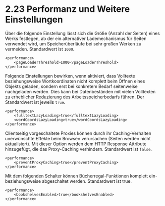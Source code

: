 # 2.23 Performanz und Weitere Einstellungen

Über die folgende Einstellung lässt sich die Größe \(Anzahl der Seiten\) eines Werks festlegen, ab der ein alternativer Lademechanismus für Seiten verwendet wird, um Speicherüberläufe bei sehr großen Werken zu vermeiden. Standardwert ist `1000`.

```markup
<performance>
    <pageLoaderThreshold>1000</pageLoaderThreshold>
</performance>
```

Folgende Einstellungen bewirken, wenn aktiviert, dass Volltexte beziehungsweise Wortkoordinaten nicht komplett beim Öffnen eines Objekts geladen, sondern erst bei konkretem Bedarf seitenweise nachgeladen werden. Dies kann bei Datenbeständen mit vielen Volltexten zu erheblicher Reduzierung des Arbeitsspeicherbedarfs führen. Der Standardwert ist jeweils `true`.

```markup
<performance>
    <fulltextLazyLoading>true</fulltextLazyLoading>     
    <wordCoordsLazyLoading>true</wordCoordsLazyLoading>
</performance>
```

Clientseitig vorgeschaltete Proxies können durch ihr Caching-Verhalten unerwünschte Effekte beim Browsen verursachen \(Seiten werden nicht aktualisiert\). Mit dieser Option werden dem HTTP Response Attribute hinzugefügt, die das Proxy-Caching verhindern. Standardwert ist `false`.

```markup
<performance>
    <preventProxyCaching>true</preventProxyCaching>   
</performance>
```

Mit dem folgenden Schalter können Bücherregal-Funktionen komplett ein- beziehungsweise abgeschaltet werden. Standardwert ist true.

```markup
<performance>
    <bookshelvesEnabled>true</bookshelvesEnabled>
</performance>
```

